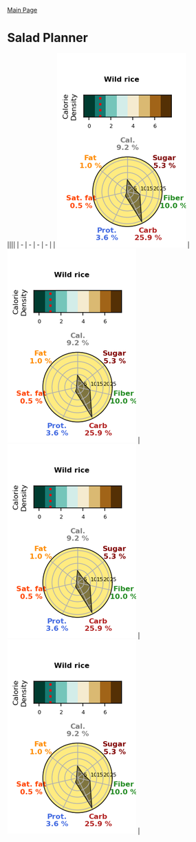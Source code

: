 [Main Page](https://yolanda-ht.github.io/YoloCookBlob/)

# Salad Planner

||||
| - | - | - | - |
| ![a](Salad_planner_database_plots/CRB_10___Wild_rice.png) | ![a](Salad_planner_database_plots/CRB_10___Wild_rice.png) | ![a](Salad_planner_database_plots/CRB_10___Wild_rice.png) | ![a](Salad_planner_database_plots/CRB_10___Wild_rice.png) |
